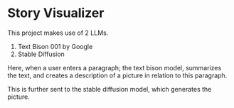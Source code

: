 # Story Visualizer 

This project makes use of 2 LLMs. 

1. Text Bison 001 by Google 
2. Stable Diffusion 

Here, when a user enters a paragraph; the text bison model, summarizes the text, and creates a description of a picture in relation to this paragraph. 

This is further sent to the stable diffusion model, which generates the picture.